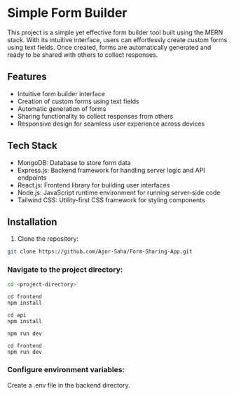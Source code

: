 # Simple Form Builder

This project is a simple yet effective form builder tool built using the MERN stack. With its intuitive interface, users can effortlessly create custom forms using text fields. Once created, forms are automatically generated and ready to be shared with others to collect responses.

## Features

- Intuitive form builder interface
- Creation of custom forms using text fields
- Automatic generation of forms
- Sharing functionality to collect responses from others
- Responsive design for seamless user experience across devices

## Tech Stack

- MongoDB: Database to store form data
- Express.js: Backend framework for handling server logic and API endpoints
- React.js: Frontend library for building user interfaces
- Node.js: JavaScript runtime environment for running server-side code
- Tailwind CSS: Utility-first CSS framework for styling components

## Installation

1. Clone the repository:

```bash
git clone https://github.com/Ajor-Saha/Form-Sharing-App.git
```

### Navigate to the project directory:
```bash
cd <project-directory>
```

```
cd frontend
npm install
```

```
cd api
npm install
```

```
npm run dev
```

```
cd frontend
npm run dev
```

### Configure environment variables:

Create a .env file in the backend directory.

